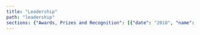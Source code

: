 ```yaml
---
title: "Leadership"
path: "leadership"
sections: {"Awards, Prizes and Recognition": [{"date": "2018", "name": "UBTECH Best Paper Prize", "link": "", "location": "", "description": "", "who": ""}, {"date": "2018", "name": "Best Paper at RO-MAN 2018 IEEE International Conference on Robot and Human Interactive Communication", "link": "", "location": "", "description": "", "who": ""}, {"date": "2018", "name": "Heidelberg Laureate Fellowship, Australian Academy of Science, PhD Student Chand Gudi. ", "link": "", "location": "", "description": "", "who": ""}, {"date": "2018", "name": "ASEAN Cybersecurity Challenge Codeathon, Magic Lab Team ", "link": "", "location": "", "description": "", "who": ""}, {"date": "2018", "name": "Venture Day Winner, PhD Student Mahya Knox", "link": "", "location": "", "description": "", "who": ""}, {"date": "2018", "name": "Sponsorship to Conference on Fairness, Accountability, and Transparency (FAT*) in New York City PhD Student Nik Dawson", "link": "", "location": "", "description": "", "who": ""}, {"date": "2018", "name": "Atlasssian Sponsorship to Singularity University Summit PhD Student Sarita Herse.", "link": "", "location": "", "description": "", "who": ""}, {"date": "2018", "name": "Second Place in the Social Robot League, UTS Unleashed!", "link": "", "location": "", "description": "", "who": ""}, {"date": "2018", "name": "RoboCup Social Robotics @Home League Qualification, UTS Unleashed!", "link": "", "location": "", "description": "", "who": ""}, {"date": "2018", "name": "Open Source Self Driving Platform Hackathon, Top 10 Global Engineers selected, PhD Student Samuel Pfeiffer", "link": "", "location": "", "description": "", "who": ""}, {"date": "2018", "name": "United Nations, Research Post PhD StudentNik Dawson", "link": "", "location": "", "description": "", "who": ""}, {"date": "2018", "name": "NASA Space Robotics Challenge Finalist and Third Place: PhD Student Samuel Pfeiffer", "link": "", "location": "", "description": "", "who": ""}, {"date": "2017", "name": "Benjamin Johnston coached 9 new Start Up companies into existence in working closely with UTS Student Founders in Launchpad", "link": "", "location": "", "description": "", "who": ""}, {"date": "2017", "name": "IBISWorld 3P Innovation Competition First place: PhD Student Mahya Knox", "link": "", "location": "", "description": "", "who": ""}, {"date": "2017", "name": "Start-Up Catalyst's Youth USA Mission, Mahya Knox", "link": "", "location": "", "description": "", "who": ""}, {"date": "2017", "name": "Best Human-Robot Interface Award, RoboCup 2017", "link": "", "location": "", "description": "", "who": ""}, {"date": "2017", "name": "Social Robot Competition, Second Place, RoboCup 2017", "link": "", "location": "", "description": "", "who": ""}, {"date": "2017", "name": "[Nobel Prize Economic Sciences Committee](http://www.nobelprize.org/nobel_prizes/economic-sciences/prize_awarder/committee.html) - Peter G\u00e4rdenfors.", "link": "", "location": "", "description": "", "who": ""}, {"date": "2017", "name": "NASA Space Robotics Challenge, 3rd Place Sammy Pfeiffer", "link": "", "location": "", "description": "", "who": ""}, {"date": "2017", "name": "AMY Student Awards Finalists  PhD Student: Meg Tonkin; Capstone Students: Navi Gunaratne, Jose Gunawarman, Denis Draca; First Class Honours Student: Le Kang.", "link": "", "location": "", "description": "", "who": ""}, {"date": "2017", "name": "Woz listed by UK-based company Richtopia at number 18 in the list of 200 Most Influential Philanthropists and Social Entrepreneurs", "link": "", "location": "", "description": "", "who": ""}, {"date": "2016", "name": "Best Robot Design Prize, Meg Tonkin", "link": "", "location": "", "description": "", "who": ""}, {"date": "2016", "name": "[Nobel Prize Economic Sciences Committee](http://www.nobelprize.org/nobel_prizes/economic-sciences/prize_awarder/committee.html) - Peter G\u00e4rdenfors.", "link": "", "location": "", "description": "", "who": ""}, {"date": "2016", "name": "Australian-French Entrepreneurship Challenge Finalist, Mayha Knox", "link": "", "location": "", "description": "", "who": ""}, {"date": "2016", "name": "First Class Honours, Le Kang", "link": "", "location": "", "description": "", "who": ""}, {"date": "2016", "name": "IBM PhD Fellowship, Mahya Knox", "link": "", "location": "", "description": "", "who": ""}, {"date": "2016", "name": "Start-Up Catalyst's Youth Mission, Mahya Knox", "link": "", "location": "", "description": "", "who": ""}, {"date": "2015", "name": "Woz received the Legacy for Children Award from the Children's Discovery Museum in San Jose", "link": "", "location": "", "description": "", "who": ""}, {"date": "2015", "name": "[Nobel Prize Economic Sciences Committee](http://www.nobelprize.org/nobel_prizes/economic-sciences/prize_awarder/committee.html) - Peter G\u00e4rdenfors.", "link": "", "location": "", "description": "", "who": ""}, {"date": "2015", "name": "[Alumnus of the Year](http://alumni.berkeley.edu/announcements/caa-announcements/caa-announces-2015-alumnus-year-steve-wozniak-bs-86-and-other-alumni), University of California Berkeley - awarded to [Steve Wozniak](http://woz.org/) B.Sc. '86", "link": "", "location": "", "description": "", "who": ""}, {"date": "2015", "name": "[Australian Academy of Technological Sciences and Engineering](https://www.atse.org.au/) Fellow awarded to Mary-Anne Williams", "link": "", "location": "", "description": "", "who": ""}, {"date": "2015", "name": "[ACS Foundation Internship Scholarship](http://www.acsfoundation.com.au/index.cfm) - Mayha Mirzaei Poueinag ", "link": "", "location": "", "description": "", "who": ""}, {"date": "2015", "name": "[IBM PhD Fellowship](http://www.research.ibm.com/university/awards/phdfellowship.shtml)  - Mayha Mirzaei Poueinag", "link": "", "location": "", "description": "", "who": ""}, {"date": "2014", "name": "Lifetime Achievement Award to Steve Wozniak at the American Museum of Natural History", "link": "", "location": "", "description": "", "who": ""}, {"date": "2014", "name": "ACM Awards Committee: [Eugene L. Lawler Award For Humanitarian Contributions Within Computer Science And Informatics](http://awards.acm.org/lawler/committee.cfm). The ACM is the prestigious American Computing Machinery the peak body for computing science.- Mary-Anne Williams", "link": "", "location": "", "description": "", "who": ""}, {"date": "2014", "name": "Industry Week added Woz to the Manufacturing Hall of Fame", "link": "", "location": "", "description": "", "who": ""}, {"date": "2014", "name": "[Valeo Innovation Challenge](https://valeoinnovationchallenge.valeo.com/): the Magic Lab Team were Finalists and flown to Paris Motor Show to pitch their innovative Car of the Future Service.", "link": "", "location": "", "description": "", "who": ""}, {"date": "2014", "name": "[IBM PhD Fellowship](http://www.research.ibm.com/university/awards/phdfellowship.shtml)  - Wei Wang", "link": "", "location": "", "description": "", "who": ""}, {"date": "2014", "name": "[Fellow, Australian Computer Society](https://www.acs.org.au/news-and-media/news/2013/acs-nsw-fellow-presentations-at-the-november-branch-forum) - Mary-Anne Williams", "link": "", "location": "", "description": "", "who": ""}, {"date": "2014", "name": "[Nobel Prize Economic Sciences Committee](http://www.nobelprize.org/nobel_prizes/economic-sciences/prize_awarder/committee.html) - Peter G\u00e4rdenfors.", "link": "", "location": "", "description": "", "who": ""}, {"date": "2014", "name": "[Appointed Distinguished Professor of Technology at UTS](http://newsroom.uts.edu.au/news/2014/10/steve-wozniak-accepts-adjunct-professorship-uts) - Steve Wozniak", "link": "", "location": "", "description": "", "who": ""}, {"date": "2014", "name": "[Top 25 Women in Robotics](http://robohub.org/25-women-in-robotics-you-need-to-know-about-2014/): \u201cThe women on this list are all field leaders with a huge impact on robotics\u201d - Mary-Anne Williams", "link": "", "location": "", "description": "", "who": ""}, {"date": "2013", "name": "[IBM PhD Fellowship](http://www.research.ibm.com/university/awards/phdfellowship.shtml) - Pramod Parajuli", "link": "", "location": "", "description": "", "who": ""}, {"date": "2013", "name": "[IBM PhD Fellowship](http://www.research.ibm.com/university/awards/phdfellowship.shtml) - Jinjiu Li", "link": "", "location": "", "description": "", "who": ""}, {"date": "2013", "name": "[Nobel Prize Economic Sciences Committee](http://www.nobelprize.org/nobel_prizes/economic-sciences/prize_awarder/committee.html) - Peter  G\u00e4rdenfors.", "link": "", "location": "", "description": "", "who": ""}, {"date": "2013", "name": "[Best Video Award: Most Entertaining Autonomous Robotics Category](http://www.uts.edu.au/research-and-teaching/our-research/quantum-computation-and-intelligent-systems/news/magic-lab-video) - [The Fugitive](https://www.youtube.com/watch?v=rF_-TmrTan8)", "link": "", "location": "", "description": "", "who": ""}, {"date": "2012", "name": "Chair, [Mathematics, Information and Computing Sciences, ERA, Australian Research Council](http://www.arc.gov.au/era-national-reports) - Mary-Anne Williams", "link": "", "location": "", "description": "", "who": ""}, {"date": "2012", "name": "[Nobel Prize Economic Sciences Committee](http://www.nobelprize.org/nobel_prizes/economic-sciences/prize_awarder/committee.html) - Peter G\u00e4rdenfors.", "link": "", "location": "", "description": "", "who": ""}, {"date": "2012", "name": "Endeavour Leadership Fellow - Muh. Anshar", "link": "", "location": "", "description": "", "who": ""}, {"date": "2012", "name": "[IBM PhD Fellowship](http://www.research.ibm.com/university/awards/phdfellowship.shtml) - Rony Novianto", "link": "", "location": "", "description": "", "who": ""}, {"date": "2012", "name": "UniQuest Trailblazer Innovative Ideas Competition - Benjamin Johnston, Xun Wang, Mary-Anne Williams, Valerie Gay, Peter Leijdekkers, Karla Felix Navarro", "link": "", "location": "", "description": "", "who": ""}, {"date": "2012", "name": "[Hermann Lotze Prize](http://www.hlotze.com/) - Peter G\u00e4rdenfors", "link": "", "location": "", "description": "", "who": ""}, {"date": "2012", "name": "Universitatis Lodziensis Amico Medal 2012 - Peter G\u00e4rdenfors", "link": "", "location": "", "description": "", "who": ""}, {"date": "2011", "name": "[Nobel Prize Economic Sciences Committee](http://www.nobelprize.org/nobel_prizes/economic-sciences/prize_awarder/committee.html) - Peter  G\u00e4rdenfors.", "link": "", "location": "", "description": "", "who": ""}, {"date": "2011", "name": "[IBM PhD Fellowship](http://www.research.ibm.com/university/awards/phdfellowship.shtml) - Xun Wang", "link": "", "location": "", "description": "", "who": ""}, {"date": "2011", "name": "UTS Best PhD Dissertation Prize - Benjamin Johnston", "link": "", "location": "", "description": "", "who": ""}, {"date": "2011", "name": "Endeavour Leadership Fellow - Pramod Parajuli", "link": "", "location": "", "description": "", "who": ""}, {"date": "2010", "name": "Kurzweil Prize for \u2018Best Artificial General Intelligence Idea\u2019 - Benjamin Johnston", "link": "", "location": "", "description": "", "who": ""}, {"date": "2009", "name": "Fellow, CodeX, Stanford University - Mary-Anne Williams", "link": "", "location": "", "description": "", "who": ""}, {"date": "2009", "name": "Advisory Board, Rolf Schock Prize in Logic and Philosophy, The Royal Swedish Academy of Sciences - Mary-Anne Williams", "link": "", "location": "", "description": "", "who": ""}, {"date": "2009", "name": "Royal Swedish Academy of Science - Peter G\u00e4rdenfors", "link": "", "location": "", "description": "", "who": ""}, {"date": "2008", "name": "Interdisciplinary Research Prize, Academi\u00e6 Regi\u00e6 Scientiarum Upsaliensis - Peter G\u00e4rdenfors", "link": "", "location": "", "description": "", "who": ""}, {"date": "2007", "name": "[IBM Faculty Award](http://www.research.ibm.com/university/awards/faculty_innovation.shtml) - Mary-Anne Williams", "link": "", "location": "", "description": "", "who": ""}, {"date": "2007", "name": "Review Editor, Artificial Intelligence Journal (AIJ) #1 journal in Artificial Intelligence - Mary-Anne Williams", "link": "", "location": "", "description": "", "who": ""}, {"date": "2007", "name": "Natur och Kultur Foundation - Peter  G\u00e4rdenfors", "link": "", "location": "", "description": "", "who": ""}, {"date": "2006", "name": "Pauli Fellowship, Wolfgang Pauli Institute, Vienna - Center of Excellence in Mathematics, Physics and Informatics/Computer Science - Mary-Anne Williams", "link": "", "location": "", "description": "", "who": ""}, {"date": "2006", "name": "College of Experts Australian Research Council - Mary-Anne Williams", "link": "", "location": "", "description": "", "who": ""}, {"date": "2006", "name": "Guest Professorship - [University of Science and Technology of China](http://en.ustc.edu.cn/) - Mary-Anne Williams.", "link": "", "location": "", "description": "", "who": ""}, {"date": "2005", "name": "Visiting Professor, [Copenhagen Business School](http://www.cbs.dk/en) - Mary-Anne Williams", "link": "", "location": "", "description": "", "who": ""}, {"date": "2004", "name": "Leopoldina Deutsche Akademie f\u00fcr Naturforscher - Peter  G\u00e4rdenfors", "link": "", "location": "", "description": "", "who": ""}, {"date": "2002", "name": "Pioneer Award IEEE Neural Network Society - Henri Prade", "link": "", "location": "", "description": "", "who": ""}, {"date": "2001", "name": "Prize ISI (Institute for Scientific Information) among the 300 most cited authors French scientists - Henri Prade", "link": "", "location": "", "description": "", "who": ""}, {"date": "1999", "name": "Academia Europaea - Peter  G\u00e4rdenfors", "link": "", "location": "", "description": "", "who": ""}, {"date": "1999", "name": "Fellow, International Fuzzy Systems Association - Henri Prade", "link": "", "location": "", "description": "", "who": ""}, {"date": "1996", "name": "Commonwealth Fellowship, Australian Academy of Science - Mary-Anne Williams", "link": "", "location": "", "description": "", "who": ""}, {"date": "1996", "name": "Royal Swedish Academy of Letters, History and Antiquities - Peter  G\u00e4rdenfors", "link": "", "location": "", "description": "", "who": ""}, {"date": "1995", "name": "Australasian Distinguished Doctoral Dissertation Award - Mary-Anne Williams", "link": "", "location": "", "description": "", "who": ""}, {"date": "1988", "name": "Swedish Council for Research in Humanities and Social Sciences - Peter  G\u00e4rdenfors", "link": "", "location": "", "description": "", "who": ""}], "Research Community Leadership": [{"date": "2015", "name": "[John McCarthy Website at Stanford University](http://jmc.stanford.edu): We worked with John, a pioneer in AI and regualr visitor to the Magic Lab, to make his research more accessible.", "link": "", "location": "", "description": "", "who": ""}, {"date": "from 2006", "name": "[Board of Directors KR Inc](http://kr.org)", "link": "", "location": "", "description": "", "who": ""}, {"date": "2004 - 2006", "name": "[President KR Inc](http://kr.org)", "link": "", "location": "", "description": "", "who": ""}, {"date": "from 2002", "name": "Commonsense Reasoning Steering Committee", "link": "", "location": "", "description": "", "who": ""}, {"date": "from 2002", "name": "Planet KR for the Knowledge Representation and Reasoning Research Community", "link": "", "location": "", "description": "", "who": ""}, {"date": "from 1995", "name": "Nonmonotonic Reasoning and Action Steering Committee", "link": "", "location": "", "description": "", "who": ""}], "Event Leadership & Organisation": [{"date": "2015", "name": "Entrepreneurship at Focus - Mick Liubinskas, [Entrepreneurship-in-Residence at muru-D](https://muru-d.com/)", "link": "", "location": "", "description": "", "who": ""}, {"date": "2015", "name": "Innovation and Entrepreurship Seminar: Starting \nSydney - Peter Cooper", "link": "http://central.co", "location": "", "description": "", "who": ""}, {"date": "2014", "name": "International Conference on Social Robotics", "link": "http://www.icsr2014.org", "location": "Powerhouse Museum Sydney", "description": "The Magic Lab brought this conference to Sydney and led its organisation. Mary-Anne Williams (Conference Chair), Benjamin Johnston (Program Chair).", "who": ""}, {"date": "2014", "name": "Strategic Management Society Symposium: Design Thinking and Analytics", "link": "http://sydney.strategicmanagement.net/extensions/sydney.php", "location": "UTS Business School", "description": "", "who": "Roy Green and Mary-Anne Williams"}, {"date": "2014", "name": "International Conference on Social Robotics", "link": "http://www.icsr2014.org", "location": "Sydney", "description": "", "who": ""}, {"date": "2014", "name": "Innovation and Entrepreurship Seminar: \nFrom Garage to Global - Ruslan Kogan.", "link": "http://kogan.com", "location": "", "description": "", "who": ""}, {"date": "2014", "name": "Innovation and Entrepreurship Seminar: From \ngraduation to Freelancer's $350m valuation - Darren Williams.", "link": "http://freelancer.com", "location": "", "description": "", "who": ""}, {"date": "2014", "name": "Strategic Management Society Symposium: Design Thinking and Analytics", "link": "http://sydney.strategicmanagement.net/extensions/sydney.php", "location": "Sydney", "description": "Industry Track", "who": ""}, {"date": "2013", "name": "IJCAI-13 Robot Demonstration and Exhibition, Beijing", "link": "http://ijcai-13.org/program/robot_competition_exhibition", "location": "", "description": "", "who": ""}, {"date": "2013", "name": "International Semantic Web Conference", "link": "http://iswc2013.semanticweb.org/", "location": "Sydney Entertainment Centre", "description": "The premier international forum for the Semantic Web Community lead by Tim Berners Lee (inventor of the World Wide Web)", "who": "Benjamin Johnston (Workshop Chair), Mary-Anne Williams (Industry Track Chair)"}, {"date": "2012", "name": "Alan Turing 100 Years Lecture given by Professor \nEdward Feigenbaum, Stanford University and \nTuring Award Winner", "link": "http://newsroom.uts.edu.au/news/2012/12/gutsy-name-for-the-robot-with-a-soft-heart", "location": "UTS", "description": "Lecture at UTS by Professor Edward Feigenbaum (Stanford University)", "who": ""}, {"date": "2012", "name": "International Conference on Social Robotics", "link": "https://storify.com/johnhaining/ibm-uts-turing-lecture", "location": "Chengdu China", "description": "", "who": ""}, {"date": "2012", "name": "Celebrating \u03c0 Day - Professor Jon Borwein", "link": "http://innovation.it.uts.edu.au/lab/pi-day", "location": "", "description": "During the lead up to the celebration I worked with Glenn Wightwick and Andrew Mattingly (IBM Australia), Professor Borwein and David Bailey (Lawrence Berkeley National Laboratory, US Dept Energy) to calculate the 60 trillionth digit of \u03c0\u00b2 in hexidecimal. Video of the event and information about the computation undertaken with IBM", "who": ""}, {"date": "2011", "name": "Social Networks and Innovation Track at PRICAI", "link": "http://mlaa.com.au/pacis2011/", "location": "University of Science & Vietnam National University \u2013 Ho Chi Minh City, Vietnam", "description": "Pacific Asia Conference Information Systems 2012", "who": ""}, {"date": "2011", "name": "Smarter Living: The Conquest of Complexity \nWorkshop", "link": "http://www.aaai.org/Press/Reports/Workshops/ws-11-07.php", "location": "San Francisco", "description": "Twenty-Fifth Conference on Artificial Intelligence (AAAI-2011)", "who": ""}], "Editorial Board Leadership": [{"date": "Current (from 2014)", "name": "Information Systems Journal", "link": "http://www.journals.elsevier.com/information-systems/", "location": "", "description": "", "who": ""}, {"date": "Current (from 2012)", "name": "International Journal on Social Robotics", "link": "http://link.springer.com/journal/12369", "location": "", "description": "", "who": ""}, {"date": "Current (from 2007)", "name": "Artificial Intelligence Journal ", "link": "http://www.journals.elsevier.com/artificial-intelligence/", "location": "", "description": "", "who": ""}, {"date": "Current (from 2006)", "name": "American Association of Artificial Intelligence/MIT \nPress", "link": "https://mitpress.mit.edu/books/series/american-association-artificial-intelligence", "location": "", "description": "", "who": ""}, {"date": "2006-2010", "name": "Journal of Artificial Intelligence Research ", "link": "http://www.jair.org/", "location": "", "description": "", "who": ""}], "Selected Pop-Up and Master Classes": [{"date": "2017", "name": "Social Robot Personality Design", "link": "", "location": "", "description": "", "who": ""}, {"date": "2017", "name": "Social Robotics Design Thinking Session", "link": "", "location": "", "description": "", "who": ""}, {"date": "2016", "name": "Social Robotics Design Thinking Session at CBA", "link": "", "location": "", "description": "", "who": ""}, {"date": "2016", "name": "Social Robotics Design Thinking Session at CBA", "link": "", "location": "", "description": "", "who": ""}, {"date": "2015", "name": "Robots with Social Intelligence", "link": "", "location": "", "description": "", "who": ""}, {"date": "2015", "name": "Predictive Data Analytics for Disruptive Innovation", "link": "", "location": "", "description": "", "who": ""}, {"date": "2015", "name": "Predicting Future Innovation and Technologies", "link": "", "location": "", "description": "", "who": ""}, {"date": "2014", "name": "Attention based Decision Making: Learning through Interaction", "link": "", "location": "", "description": "", "who": ""}, {"date": "2014", "name": "Lean Start-Up", "link": "http://theleanstartup.com/", "location": "", "description": "", "who": ""}, {"date": "2014", "name": "Design Thinking for Disruptive Innovation", "link": "https://www.youtube.com/watch?v=rF_-TmrTan8", "location": "", "description": "", "who": ""}, {"date": "2014", "name": "Robots with Soul", "link": "https://www.ted.com/talks/guy_hoffman_robots_with_soul?language=en", "location": "", "description": "", "who": ""}, {"date": "2013", "name": "Creative Intelligence: Disruptive Innovation", "link": "", "location": "", "description": "", "who": ""}, {"date": "2012", "name": "Creative Intelligence: Social Robot Design", "link": "", "location": "", "description": "", "who": ""}, {"date": "2011", "name": "Lean Business Model Canvas", "link": "", "location": "", "description": "", "who": ""}, {"date": "2010", "name": "Blue Ocean Strategy", "link": "", "location": "", "description": "", "who": ""}, {"date": "2009", "name": "Strategic Business Entrepreneurship", "link": "", "location": "", "description": "", "who": ""}, {"date": "2008", "name": "Choice Theory and Belief Revision", "link": "", "location": "", "description": "", "who": ""}, {"date": "2007", "name": "Robot Behaviour using Design Thinking", "link": "", "location": "", "description": "", "who": ""}, {"date": "2006", "name": "Strategic Business Innovation", "link": "", "location": "", "description": "", "who": ""}, {"date": "2005", "name": "Technology and Innovation", "link": "", "location": "", "description": "", "who": ""}, {"date": "2004", "name": "Using Design Thinking to build Innovative Robot Soccer Players", "link": "https://www.youtube.com/watch?v=Diiv7kpW-ng", "location": "", "description": "", "who": ""}], "Media Commentary": [{"date": "2017", "name": "Australian Research Council's Making a Difference", "link": "http://www.arc.gov.au/sites/default/files/publication-documents/Making_A_Difference_printable_version.pdf", "location": "", "description": "", "who": ""}, {"date": "2017", "name": "ABC TV Special The A.I. Race", "link": "http://www.abc.net.au/tv/programs/ai-race/", "location": "", "description": "", "who": ""}, {"date": "2017", "name": "ABC Radio Drive on Killer Robots", "link": "", "location": "", "description": "", "who": ""}, {"date": "2017", "name": "sciMex EXPERT REACTION: Killer robots: World's top AI and robotics companies call for ban", "link": "https://www.scimex.org/newsfeed/killer-robots-worlds-top-ai-and-robotics-companies-urge-united-nations-to-ban-lethal-autonomous-weapons", "location": "", "description": "", "who": ""}, {"date": "2017", "name": "Gizmodo Meet Australia's Newest RoboCup Team", "link": "https://www.gizmodo.com.au/2017/07/meet-australias-newest-robocup-team/", "location": "", "description": "", "who": ""}, {"date": "2017", "name": "The Saturday Paper Robots in Healthcare", "link": "https://www.thesaturdaypaper.com.au/2017/07/15/robots-healthcare/15000408004905", "location": "", "description": "", "who": ""}, {"date": "2017", "name": "CMO Magazine: Why marketers should take note of social robots", "link": "https://www.cmo.com.au/article/621416/why-marketers-should-take-note-social-robots/", "location": "", "description": "", "who": ""}, {"date": "2017", "name": "CIO Magazine: Inside the 'Magic Lab' where robots learn how to manipulate our emotions", "link": "https://www.cio.com.au/article/621378/inside-magic-lab-where-robots-learn-how-manipulate-our-emotions", "location": "", "description": "", "who": ""}, {"date": "2017", "name": "IoT Hub: UTS researchers to develop AI for robot waiter", "link": "https://www.iothub.com.au/news/uts-researchers-to-develop-ai-for-robot-waiter-466625", "location": "", "description": "", "who": ""}, {"date": "2017", "name": "CBA-UTS Social Robot Experiments at Sydney International Airport", "link": "https://www.commbank.com.au/guidance/newsroom/Air-New-Zealand-and-CommBank-robot-experiment-201708.html", "location": "", "description": "", "who": ""}, {"date": "2017", "name": "Business Scoop: Social Robotics", "link": "http://business.scoop.co.nz/2017/08/22/air-nz-commbank-explore-future-of-travel-with-social-robot/", "location": "", "description": "", "who": ""}, {"date": "2017", "name": "UTS Magazine Adding Spice to Pepper", "link": "http://newsroom.uts.edu.au/sites/default/files/pdfs/umag/20855%20MCU%20UMag%202017_Web.pdf", "location": "", "description": "", "who": ""}, {"date": "2017", "name": "SciMex UTS Unleashed! Social Robot Hackathon", "link": "https://www.scimex.org/newsfeed/uts-unleashes-team-to-deliver-social-robot-software-system", "location": "", "description": "", "who": ""}, {"date": "2017", "name": "UTS unleashes team to deliver social robot software system", "link": "http://newsroom.uts.edu.au/news/2017/06/uts-unleashes-team-deliver-social-robot-software-system", "location": "", "description": "", "who": ""}, {"date": "2016", "name": "Project with CBA and Stockland", "link": "https://www.uts.edu.au/research-and-teaching/industry-partnerships/edge/news/partnering-shape-next-generation-social", "location": "", "description": "", "who": ""}, {"date": "2016", "name": "CBA-UTS Social Robot Partnership", "link": "https://www.commbank.com.au/guidance/newsroom/social-robotics-partnership-201608.html", "location": "", "description": "", "who": ""}, {"date": "2015", "name": "Robot Revolution on ABC Radio", "link": "https://www.science.org.au/events/robot-revolution", "location": "", "description": "", "who": ""}, {"date": "2015", "name": "Killer Robots on ABC News and 7:30 Report", "link": "http://www.stopkillerrobots.org/2015/07/aicall/", "location": "", "description": "", "who": ""}, {"date": "2015", "name": "KIller Robots - Ottawa Citizen", "link": "http://www.pressreader.com/canada/ottawa-citizen/20150801/281483570092672/TextView", "location": "", "description": "", "who": ""}, {"date": "2015", "name": "Killer Robot Open Letter", "link": "http://www.stopkillerrobots.org/2015/07/aicall/", "location": "", "description": "", "who": ""}, {"date": "2015", "name": "Australian Academy of Science", "link": "https://www.science.org.au/events/robotics", "location": "", "description": "", "who": ""}, {"date": "2015", "name": "Woz launches Comic Con", "link": "http://www.cnet.com/news/stan-lee-and-steve-wozniak-silicon-valley-comic-con-tomorrow-daily-166/", "location": "", "description": "", "who": ""}, {"date": "2015", "name": "Woz shares his thoughts on technology", "link": "http://www.afr.com/technology/apple-cofounder-steve-wozniak-on-the-apple-watch-electric-cars-and-the-surpassing-of-humanity-20150323-1m3xxk", "location": "", "description": "", "who": ""}, {"date": "2014", "name": "Mechanical Maids", "link": "http://khouse.org/enews/2014-10-20/", "location": "", "description": "", "who": ""}, {"date": "2014", "name": "Social Robotics Conference", "link": "http://www.pulseitmagazine.com.au/index.php?option=com_content&view=article&id=2118:uts-hosts-social-robotics-conference-as-the-woz-joins-faculty&catid=67:aged-care&Itemid=332", "location": "", "description": "", "who": ""}, {"date": "2014", "name": "Steve Wozniak joins the Magic Lab", "link": "http://www.smh.com.au/technology/technology-news/apple-cofounder-steve-wozniak-joins-uts-20141021-119qco.html", "location": "", "description": "", "who": ""}, {"date": "2014", "name": "Cisco Internet of Everything", "link": "http://www.slideshare.net/ciscoanz/cisco-australia-internet-of-everything-panel-discussion-maryanne-williams-uts", "location": "", "description": "", "who": ""}, {"date": "2014", "name": "ACS Fellows", "link": "https://www.acs.org.au/news-and-media/news/2014/branch-forum.24112014", "location": "", "description": "", "who": ""}, {"date": "2013", "name": "UTS Adopts A Culture Of Startups", "link": "https://sydstart.wordpress.com/2013/11/26/uts-adopts-a-culture-of-startups/", "location": "", "description": "", "who": ""}, {"date": "2013", "name": "Don\u2019t get up \u2014 let the PR2 robot get your beer for you", "link": "http://www.computerworld.com.au/article/423333/don_t_get_up_let_pr2_robot_get_your_beer/", "location": "", "description": "", "who": ""}, {"date": "2013", "name": "Robots Podcast: Knowledge engineering", "link": "http://robohub.org/robots-knowledge-engineering/", "location": "", "description": "", "who": ""}, {"date": "2012", "name": "Robots, humans and the future", "link": "http://www.abc.net.au/radionational/programs/futuretense/robots2c-humans-and-the-future---part-two/3998314", "location": "", "description": "", "who": ""}, {"date": "2012", "name": "Keynote: Victorian Information Technology Teachers Association Conference", "link": "http://www.kings.edu.au/ICT_Newsletters/ICT%20Services%20Newsletter%20-%20Term%203%202013%20-%20Vol.8%20No.12.pdf", "location": "", "description": "", "who": ""}, {"date": "2012", "name": "UTS Women in Engineering & IT Hands on Day for Year 11 and 12", "link": "http://utswomeninengineeringandit.blogspot.com.au/2010/05/uts-women-in-engineering-it-hands-on.html", "location": "", "description": "", "who": ""}, {"date": "2012", "name": "UTS:PR2 let this robot help you", "link": "", "location": "", "description": "", "who": ""}, {"date": "2012", "name": "UTS:PR2 robot name GUTSY is crowdsourced. Over 5000 people helped!", "link": "http://cfsites1.uts.edu.au/research/news/detail.cfm?ItemId=33616", "location": "", "description": "", "who": ""}, {"date": "2012", "name": "Robot Self Awareness", "link": "http://scienceillustrated.com.au/blog/science/robot-learns-to-recognise-itself-in-a-mirror/", "location": "", "description": "", "who": ""}, {"date": "2012", "name": "Trailblazer 2012 Winners", "link": "http://secure.bla.com.au/trailblazer/uts-trailbazer-2012-winners", "location": "", "description": "", "who": ""}, {"date": "2011", "name": "Club Cosmos", "link": "http://riaus.org.au/people/mary-anne-williams/", "location": "", "description": "", "who": ""}], "International Robot Soccer Championships": [{"date": "2014", "name": "Team goes to Brasil to compete at [RoboCup](http://www.robocup2014.org/) and beats [University of Paris](http://www.english.paris-sorbonne.fr/)", "link": "", "location": "", "description": "The Karachi Koalas compete at the Robot Soccer World Championships in Brasil defeating the University of Paris in the first round. ", "who": ""}, {"date": "2013", "name": "Team goes to The Netherlands for RoboCup and gains 5th Place", "link": "http://www.robocup2013.org/", "location": "", "description": "The Karachi Koalas compete at the Robot Soccer World Championships and gain 5th place overall.", "who": ""}, {"date": "2012", "name": "Team beats University of Oxford", "link": "https://www.cs.ox.ac.uk/projects/RobotFootball/", "location": "", "description": "", "who": ""}, {"date": "2012", "name": "Team goes to RoboCup in Mexico gains 16th Place", "link": "http://www.robocup2012.org/", "location": "", "description": "The Karachi Koalas compete at the Robot Soccer World Championships and gain 10th place overall. You can watch our friendly with [University of Oxford](https://www.youtube.com/watch?v=t7y-hGdRhAI)", "who": ""}, {"date": "2011", "name": "Team goes to RoboCup in Turkey qualifies for 3D simulation", "link": "http://www.robocup2011.org/en/", "location": "", "description": "The Karachi Koalas compete at the Robot Soccer World Championships and gain 16th place overall. We defeated Oxford Univeristy and the Univerity of Paris.", "who": ""}, {"date": "2010", "name": "Team qualifies and goes to RoboCup in Singapore ", "link": "http://www.robocup2010.org/", "location": "", "description": "We formed a new and exciting robot soccer team, the Karachi Koalas, as a joint venture with the prestigious Institute of Business Administration (IBA) in Karachi. IBA was established by the Wharton Business School, University of Pennsylvania.", "who": ""}, {"date": "2008", "name": "Team joins forces with the University of Science and \nTechnology of China (USTC) and gains Second Place\nat RoboCup! \n(more than 30,000 views of the [Grand Final on youtube](https://www.youtube.com/watch?v=RerTewzPzfY)) USTC is the only university governed by teh Chinese Academy of Science. It also consistently ranks number 1 in Nature publications.", "link": "", "location": "", "description": "", "who": ""}, {"date": "2004", "name": "UTS Unleashed! was the top International team winning \nthe Scientific Challenges and gaining second place in \nthe soccer matches at [RoboCup 2014](http://www.robocup2004.pt/). The team developed a [new dodge \nmanuveur](https://www.youtube.com/watch?v=Diiv7kpW-ng) that allowed it to play some awesome soccer. ", "link": "", "location": "", "description": "", "who": ""}, {"date": "2003", "name": "[UTS qualifies for RoboCup](http://www.aaai.org/ojs/index.php/aimagazine/article/view/1762) for the first time and defeats a leading US engineering university,  the University of Texas at Austin 7-2! Wow!", "link": "", "location": "", "description": "", "who": ""}], "Cool Robot Demonstrations and Experiments": [{"date": "2017", "name": "Social Robot Competition at RoboCup, Nagoya Japan", "link": "", "location": "", "description": "", "who": ""}, {"date": "2017", "name": "CBA Innovation Lab", "link": "", "location": "", "description": "", "who": ""}, {"date": "2017", "name": "UTS Open Day", "link": "", "location": "", "description": "", "who": ""}, {"date": "2017", "name": "Sydney International Airport", "link": "", "location": "", "description": "", "who": ""}, {"date": "2016", "name": "CBA Innovation Lab", "link": "", "location": "", "description": "", "who": ""}, {"date": "2016", "name": "Stockland Merrylands", "link": "", "location": "", "description": "", "who": ""}, {"date": "2015", "name": "NSW Government's Innovation Policy Launch", "link": "https://disrupter4change.wordpress.com/tag/hackathon-2/", "location": "", "description": "", "who": ""}, {"date": "2015", "name": "Telstra visit the Magic Lab", "link": "http://www.telstra.com.au/aboutus/our-company/present/leadership-team/", "location": "", "description": "", "who": ""}, {"date": "2015", "name": "CBA visit the Magic Lab", "link": "http://commbank.com.au", "location": "", "description": "", "who": ""}, {"date": "2015", "name": "Australian Computer Society Fellows", "link": "https://www.acs.org.au/", "location": "", "description": "", "who": ""}, {"date": "2015", "name": "UTS Day Care Centre - The Magic Pudding", "link": "http://www.uts.edu.au/partners-and-community/initiatives/uts-child-care/magic-pudding", "location": "", "description": "", "who": ""}, {"date": "2015", "name": "UTS Vice Chancellor Lab visit", "link": "http://www.uts.edu.au/about/university/senior-executive/vice-chancellor-and-president", "location": "", "description": "", "who": ""}, {"date": "2015", "name": "Steve Wozniak Lab visits", "link": "http://woz.org", "location": "", "description": "", "who": ""}, {"date": "2015", "name": "Advanced Manufacturing Growth-Centre", "link": "http://www.business.gov.au/advice-and-support/IndustryGrowthCentres/Pages/GC-Advanced-Manufacturing.aspx", "location": "", "description": "", "who": ""}, {"date": "2015", "name": "Stanford University", "link": "http://stanford.edu", "location": "", "description": "", "who": ""}, {"date": "2015", "name": "Aurecon Magic Lab visit", "link": "http://www.aurecongroup.com/en.aspx", "location": "", "description": "", "who": ""}, {"date": "2014", "name": "International Social Robotics Conference", "link": "http://icsr2014.org/", "location": "", "description": "", "who": ""}, {"date": "2014", "name": "Australian Computer Society Dinner", "link": "https://www.acs.org.au/", "location": "", "description": "", "who": ""}, {"date": "2014", "name": "Magic Lab Robots visit Sydney Girls High School", "link": "http://www.sghs.nsw.edu.au/", "location": "", "description": "", "who": ""}, {"date": "2014", "name": "UTS Open Day - Robot Social Interaction", "link": "http://www.uts.edu.au/about/faculty-engineering-and-information-technology/events/uts-engineering-and-information", "location": "", "description": "", "who": ""}, {"date": "2014", "name": "Steve Wozniak Lab visit", "link": "http://woz.org", "location": "", "description": "", "who": ""}, {"date": "2014", "name": "Stanford University", "link": "http://stanford.edu", "location": "", "description": "", "who": ""}, {"date": "2014", "name": "Guy Hoffman Magic Lab vist", "link": "http://guyhoffman.com/", "location": "", "description": "", "who": ""}, {"date": "2014", "name": "Keith Clark from Imperial College Magic Lab visit", "link": "http://www.doc.ic.ac.uk/~klc/", "location": "", "description": "", "who": ""}, {"date": "2014", "name": "CBA visit the Magic Lab", "link": "http://cba.com", "location": "", "description": "", "who": ""}, {"date": "2013", "name": "International Joint Conference on Artifical Intelligence, Beijing", "link": "http://ijcai-13.org/program/robot_competition_exhibition", "location": "", "description": "", "who": ""}, {"date": "2013", "name": "Vice Chancellor Industry Event - Magic Lab robots come out to play.", "link": "", "location": "", "description": "", "who": ""}, {"date": "2013", "name": "UTS Industry Advisory Network ", "link": "", "location": "", "description": "", "who": ""}, {"date": "2013", "name": "UTS Open Day - Advanced Social Robots", "link": "http://www.uts.edu.au/sites/default/files/uts-open-day-city-program.pdf", "location": "", "description": "", "who": ""}, {"date": "2012", "name": "Play Communications", "link": "http://playcomms.com/", "location": "", "description": "", "who": ""}, {"date": "2012", "name": "UTS Day Care Centre - Blackfriars", "link": "http://www.uts.edu.au/partners-and-community/initiatives/uts-child-care/blackfriars", "location": "", "description": "", "who": ""}, {"date": "2012", "name": "UTS Open Day - Robot Dance", "link": "https://www.youtube.com/watch?v=90LOWQfgQzs", "location": "", "description": "", "who": ""}, {"date": "2011", "name": "UTS Open Day - Human Robot Dance", "link": "https://www.youtube.com/watch?v=90LOWQfgQzs", "location": "", "description": "", "who": ""}, {"date": "2010", "name": "Digital Life, Melbourne", "link": "https://www.youtube.com/watch?v=zyjIoImS4xI", "location": "", "description": "", "who": ""}, {"date": "2010", "name": "UTS Open Day - Robot Soccer ", "link": "https://www.youtube.com/watch?v=KQvBhczHWMo", "location": "", "description": "", "who": ""}, {"date": "2009", "name": "UTS Open Day - Robot Soccer Matches", "link": "", "location": "", "description": "", "who": ""}, {"date": "2008", "name": "International Conference on Automated Planning (ICAPS)", "link": "", "location": "", "description": "", "who": ""}, {"date": "2008", "name": "UTS Open Day - Robot Soccer Matches", "link": "", "location": "", "description": "", "who": ""}, {"date": "2007", "name": "UTS Open Day - Robot Soccer Matches", "link": "", "location": "", "description": "", "who": ""}, {"date": "2006", "name": "UTS first international Robot Soccer Team invited to China for demonstration matches throughout China Science Week.", "link": "", "location": "", "description": "", "who": ""}, {"date": "2006", "name": "Public Robot Soccer Games - in Perth", "link": "", "location": "", "description": "", "who": ""}, {"date": "2006", "name": "UTS Open Day - Robot Soccer Matches", "link": "", "location": "", "description": "", "who": ""}, {"date": "2005", "name": "UTS Day Care Centre Visit", "link": "", "location": "", "description": "", "who": ""}, {"date": "2005", "name": "UTS Open Day - Robot Soccer Matches", "link": "", "location": "", "description": "", "who": ""}, {"date": "2004", "name": "Australian RoboCup Championships", "link": "", "location": "", "description": "", "who": ""}, {"date": "2004", "name": "Stanford University Magic Lab visit", "link": "", "location": "", "description": "", "who": ""}, {"date": "2004", "name": "UTS Council Magic Lab visit", "link": "", "location": "", "description": "", "who": ""}, {"date": "2004", "name": "UTS Vice Chancellor Magic Lab visit", "link": "", "location": "", "description": "", "who": ""}, {"date": "2004", "name": "Public Robot Soccer Games - in Sydney", "link": "", "location": "", "description": "", "who": ""}, {"date": "2004", "name": "UTS Open Day - Robot Soccer Matches", "link": "", "location": "", "description": "", "who": ""}, {"date": "2003", "name": "Public Robot Soccer Games - in Sydney", "link": "", "location": "", "description": "", "who": ""}, {"date": "2003", "name": "UTS Day Care Centre Visits the Magic Lab to see robots play soccer match", "link": "", "location": "", "description": "", "who": ""}, {"date": "2003", "name": "UTS Open Day - Robot Soccer Matches", "link": "", "location": "", "description": "", "who": ""}]}
---
```

